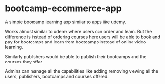 # bootcamp-ecommerce-app
A simple bootcamp learning app similar to apps like udemy.

Works almost similar to udemy where users can order and learn. But the difference is instead of ordering courses here users will be able to book and pay for bootcamps and learn from bootcamps instead of online video learning.

Similarly publishers would be able to publish their bootcamps and the courses they offer.

Admins can manage all the capabilities like adding removing viewing all the users, publishers, bootcamps and courses offered.
